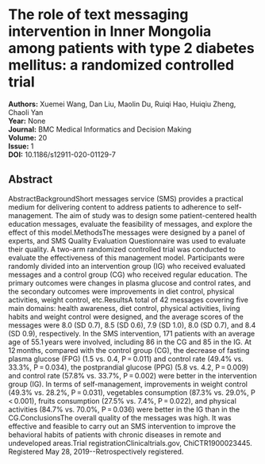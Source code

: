 # The role of text messaging intervention in Inner Mongolia among patients with type 2 diabetes mellitus: a randomized controlled trial

**Authors:** Xuemei Wang, Dan Liu, Maolin Du, Ruiqi Hao, Huiqiu Zheng, Chaoli Yan  
**Year:** None  
**Journal:** BMC Medical Informatics and Decision Making  
**Volume:** 20  
**Issue:** 1  
**DOI:** 10.1186/s12911-020-01129-7  

## Abstract
AbstractBackgroundShort messages service (SMS) provides a practical medium for delivering content to address patients to adherence to self-management. The aim of study was to design some patient-centered health education messages, evaluate the feasibility of messages, and explore the effect of this model.MethodsThe messages were designed by a panel of experts, and SMS Quality Evaluation Questionnaire was used to evaluate their quality. A two-arm randomized controlled trial was conducted to evaluate the effectiveness of this management model. Participants were randomly divided into an intervention group (IG) who received evaluated messages and a control group (CG) who received regular education. The primary outcomes were changes in plasma glucose and control rates, and the secondary outcomes were improvements in diet control, physical activities, weight control, etc.ResultsA total of 42 messages covering five main domains: health awareness, diet control, physical activities, living habits and weight control were designed, and the average scores of the messages were 8.0 (SD 0.7), 8.5 (SD 0.6), 7.9 (SD 1.0), 8.0 (SD 0.7), and 8.4 (SD 0.9), respectively. In the SMS intervention, 171 patients with an average age of 55.1 years were involved, including 86 in the CG and 85 in the IG. At 12 months, compared with the control group (CG), the decrease of fasting plasma glucose (FPG) (1.5 vs. 0.4, P = 0.011) and control rate (49.4% vs. 33.3%, P = 0.034), the postprandial glucose (PPG) (5.8 vs. 4.2, P = 0.009) and control rate (57.8% vs. 33.7%, P = 0.002) were better in the intervention group (IG). In terms of self-management, improvements in weight control (49.3% vs. 28.2%, P = 0.031), vegetables consumption (87.3% vs. 29.0%, P < 0.001), fruits consumption (27.5% vs. 7.4%, P = 0.022), and physical activities (84.7% vs. 70.0%, P = 0.036) were better in the IG than in the CG.ConclusionsThe overall quality of the messages was high. It was effective and feasible to carry out an SMS intervention to improve the behavioral habits of patients with chronic diseases in remote and undeveloped areas.Trial registrationClinicaltrials.gov, ChiCTR1900023445. Registered May 28, 2019--Retrospectively registered.

